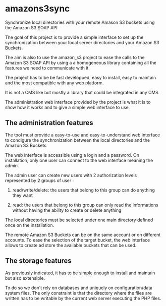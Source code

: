 amazons3sync
============

Synchronize local directories with your remote Amason S3 buckets using the Amazon S3 SOAP API

The goal of this project is to provide a simple interface to set up the synchronization between your local server directories and your Amazon S3 Buckets.

The aim is also to use the amazon_s3 project to ease the calls to the Amazon S3 SOAP API by using a a homogeneous library containing all the features we need to communicate with it.

The project has to be be fast developped, easy to install, easy to maintain and the most compatible with any web platform.

It is not a CMS like but mostly a library that could be integrated in any CMS.

The administration web interface provided by the project is what it is to show how it works and to give a simple web interface to use.

## The administration features

The tool must provide a easy-to-use and easy-to-understand web interface to condigure the synchronization between the local directories and the Amazon S3 Buckets.

The web interface is accessible using a login and a password. On installation, only one user can connect to the web interface meaning the admin.

The admin user can create new users with 2 authorization levels represented by 2 groups of user :

  1. read/write/delete: the users that belong to this group can do anything they want

  2. read: the users that belong to this group can only read the informations without having the ability to create or delete anything

The local directories must be selected under one main directory defined once on the installation.

The remote Amazon S3 Buckets can be on the same account or on different accounts. To ease the selection of the target bucket, the web interface allows to create ad store the available buckets that can be used.

## The storage features

As previously indicated, it has to be simple enough to install and maintain but also extensible.

To do so we don't rely on databases and uniquely on configuration/data system files. The only constraint is that the directory where the files are written has to be writable by the current web server executing the  PHP files.
